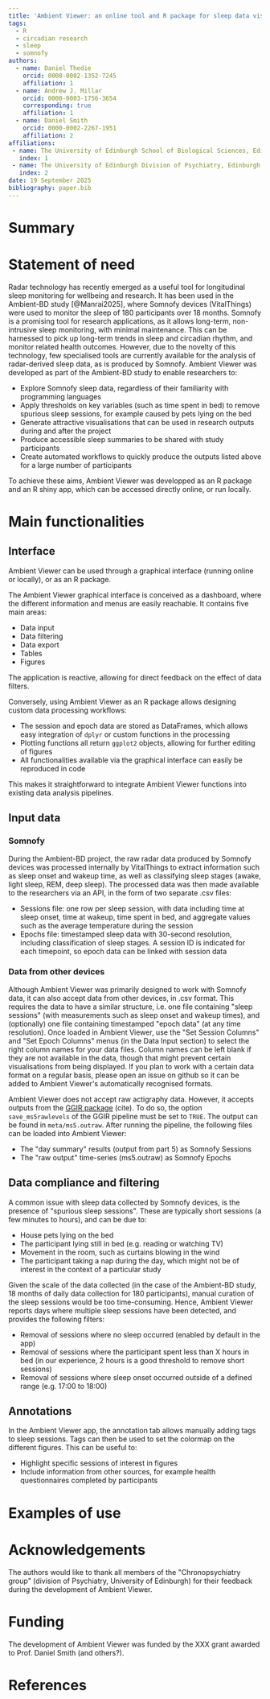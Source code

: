 ```yaml
---
title: 'Ambient Viewer: an online tool and R package for sleep data visualisation'
tags:
  - R
  - circadian research
  - sleep
  - somnofy
authors:
  - name: Daniel Thedie
    orcid: 0000-0002-1352-7245
    affiliation: 1
  - name: Andrew J. Millar
    orcid: 0000-0003-1756-3654
    corresponding: true
    affiliation: 1
  - name: Daniel Smith
    orcid: 0000-0002-2267-1951
    affiliation: 2
affiliations:
 - name: The University of Edinburgh School of Biological Sciences, Edinburgh, Scotland, UK
   index: 1
 - name: The University of Edinburgh Division of Psychiatry, Edinburgh, Scotland, UK
   index: 2
date: 19 September 2025
bibliography: paper.bib
---
```


# Summary


# Statement of need

Radar technology has recently emerged as a useful tool for longitudinal sleep monitoring for wellbeing and research. It has been used in the Ambient-BD study [@Manrai2025], where Somnofy devices (VitalThings) were used to monitor the sleep of 180 participants over 18 months. Somnofy is a promising tool for research applications, as it allows long-term, non-intrusive sleep monitoring, with minimal maintenance. This can be harnessed to pick up long-term trends in sleep and circadian rhythm, and monitor related health outcomes. However, due to the novelty of this technology, few specialised tools are currently available for the analysis of radar-derived sleep data, as is produced by Somnofy. Ambient Viewer was developed as part of the Ambient-BD study to enable researchers to:

- Explore Somnofy sleep data, regardless of their familiarity with programming languages
- Apply thresholds on key variables (such as time spent in bed) to remove spurious sleep sessions, for example caused by pets lying on the bed
- Generate attractive visualisations that can be used in research outputs during and after the project
- Produce accessible sleep summaries to be shared with study participants
- Create automated workflows to quickly produce the outputs listed above for a large number of participants

To achieve these aims, Ambient Viewer was developped as an R package and an R shiny app, which can be accessed directly online, or run locally.

# Main functionalities

## Interface

Ambient Viewer can be used through a graphical interface (running online or locally), or as an R package.

The Ambient Viewer graphical interface is conceived as a dashboard, where the different information and menus are easily reachable. It contains five main areas:

- Data input
- Data filtering
- Data export
- Tables
- Figures

The application is reactive, allowing for direct feedback on the effect of data filters.

Conversely, using Ambient Viewer as an R package allows designing custom data processing workflows:

- The session and epoch data are stored as DataFrames, which allows easy integration of `dplyr` or custom functions in the processing
- Plotting functions all return `ggplot2` objects, allowing for further editing of figures
- All functionalities available via the graphical interface can easily be reproduced in code

This makes it straightforward to integrate Ambient Viewer functions into existing data analysis pipelines.

## Input data

### Somnofy

During the Ambient-BD project, the raw radar data produced by Somnofy devices was processed internally by VitalThings to extract information such as sleep onset and wakeup time, as well as classifying sleep stages (awake, light sleep, REM, deep sleep). The processed data was then made available to the researchers via an API, in the form of two separate .csv files:

- Sessions file: one row per sleep session, with data including time at sleep onset, time at wakeup, time spent in bed, and aggregate values such as the average temperature during the session
- Epochs file: timestamped sleep data with 30-second resolution, including classification of sleep stages. A session ID is indicated for each timepoint, so epoch data can be linked with session data

### Data from other devices

Although Ambient Viewer was primarily designed to work with Somnofy data, it can also accept data from other devices, in .csv format. This requires the data to have a similar structure, i.e. one file containing "sleep sessions" (with measurements such as sleep onset and wakeup times), and (optionally) one file containing timestamped "epoch data" (at any time resolution). Once loaded in Ambient Viewer, use the "Set Session Columns" and "Set Epoch Columns" menus (in the Data Input section) to select the right column names for your data files. Column names can be left blank if they are not available in the data, though that might prevent certain visualisations from being displayed. If you plan to work with a certain data format on a regular basis, please open an issue on github so it can be added to Ambient Viewer's automatically recognised formats.

Ambient Viewer does not accept raw actigraphy data. However, it accepts outputs from the [GGIR package](https://wadpac.github.io/GGIR/index.html) (cite). To do so, the option `save_ms5rawlevels` of the GGIR pipeline must be set to `TRUE`. The output can be found in `meta/ms5.outraw`. After running the pipeline, the following files can be loaded into Ambient Viewer:
- The "day summary" results (output from part 5) as Somnofy Sessions
- The "raw output" time-series (ms5.outraw) as Somnofy Epochs

## Data compliance and filtering

A common issue with sleep data collected by Somnofy devices, is the presence of "spurious sleep sessions". These are typically short sessions (a few minutes to hours), and can be due to:

- House pets lying on the bed
- The participant lying still in bed (e.g. reading or watching TV)
- Movement in the room, such as curtains blowing in the wind
- The participant taking a nap during the day, which might not be of interest in the context of a particular study

Given the scale of the data collected (in the case of the Ambient-BD study, 18 months of daily data collection for 180 participants), manual curation of the sleep sessions would be too time-consuming. Hence, Ambient Viewer reports days where multiple sleep sessions have been detected, and provides the following filters:

- Removal of sessions where no sleep occurred (enabled by default in the app)
- Removal of sessions where the participant spent less than X hours in bed (in our experience, 2 hours is a good threshold to remove short sessions)
- Removal of sessions where sleep onset occurred outside of a defined range (e.g. 17:00 to 18:00)

## Annotations

In the Ambient Viewer app, the annotation tab allows manually adding tags to sleep sessions. Tags can then be used to set the colormap on the different figures. This can be useful to:

- Highlight specific sessions of interest in figures
- Include information from other sources, for example health questionnaires completed by participants

# Examples of use



# Acknowledgements

The authors would like to thank all members of the "Chronopsychiatry group" (division of Psychiatry, University of Edinburgh) for their feedback during the development of Ambient Viewer.

# Funding

The development of Ambient Viewer was funded by the XXX grant awarded to Prof. Daniel Smith (and others?).

# References
